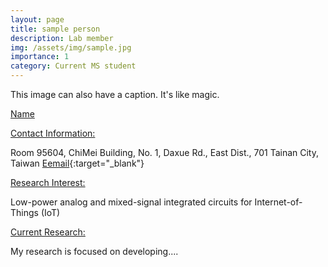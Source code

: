 ```yaml
---
layout: page
title: sample person
description: Lab member
img: /assets/img/sample.jpg
importance: 1
category: Current MS student
---
```


<div class="row">
    <div class="col-sm-10 mt-3 mt-md-0">
        <img class="img-fluid rounded z-depth-1" src="{{ '/assets/img/sample.jpg' | relative_url }}" alt="" title="example image"/>
    </div>
</div>
<div class="caption">
    This image can also have a caption. It's like magic.
</div>

<a href="#"> Name </a>

<a href="#"> Contact Information: </a>

Room 95604, ChiMei Building, No. 1, Daxue Rd., East Dist., 701 Tainan City, Taiwan
[Eemail](z11008001@email.ncku.edu.tw){:target="\_blank"} 

<a href="#"> Research Interest: </a>

Low-power analog and mixed-signal integrated circuits for Internet-of-Things (IoT)

<a href="#"> Current Research: </a>

My research is focused on developing.... 